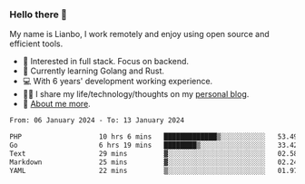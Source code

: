 ### Hello there 👋

My name is Lianbo, I work remotely and enjoy using open source and efficient tools.

- 🔭 Interested in full stack. Focus on backend.
- 🌱 Currently learning Golang and Rust.
- 💻 With 6 years' development working experience.
- ✍🏻 I share my life/technology/thoughts on my [personal blog](https://godruoyi.com).
- 👒 [About me more](https://godruoyi.com/posts/About-godruoyi).

<!--START_SECTION:waka-->

```txt
From: 06 January 2024 - To: 13 January 2024

PHP                   10 hrs 6 mins   █████████████▒░░░░░░░░░░░   53.49 %
Go                    6 hrs 19 mins   ████████▒░░░░░░░░░░░░░░░░   33.42 %
Text                  29 mins         ▓░░░░░░░░░░░░░░░░░░░░░░░░   02.58 %
Markdown              25 mins         ▓░░░░░░░░░░░░░░░░░░░░░░░░   02.24 %
YAML                  22 mins         ▒░░░░░░░░░░░░░░░░░░░░░░░░   01.97 %
```

<!--END_SECTION:waka-->
